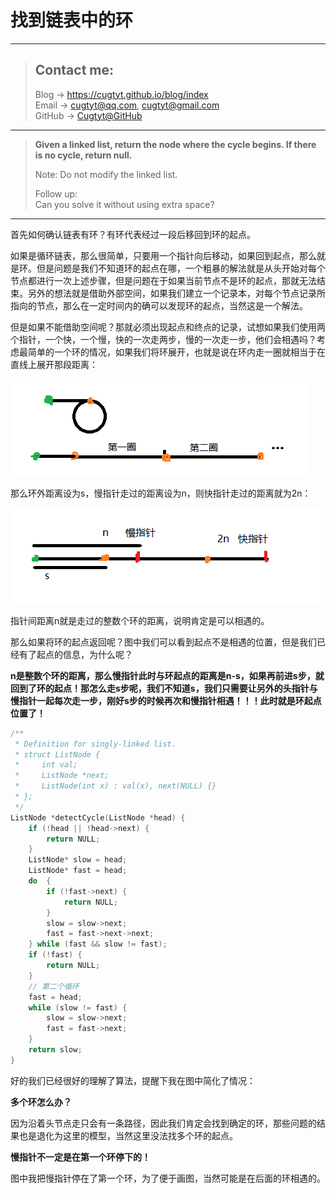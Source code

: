 # 找到链表中的环

---
> ## Contact me:
> Blog -> <https://cugtyt.github.io/blog/index>  
> Email -> <cugtyt@qq.com>, <cugtyt@gmail.com>  
> GitHub -> [Cugtyt@GitHub](https://github.com/Cugtyt)

---

> **Given a linked list, return the node where the cycle begins. If there is no cycle, return null.**
>
> Note: Do not modify the linked list.
>
> Follow up:  
> Can you solve it without using extra space? 

---

首先如何确认链表有环？有环代表经过一段后移回到环的起点。

如果是循环链表，那么很简单，只要用一个指针向后移动，如果回到起点，那么就是环。但是问题是我们不知道环的起点在哪，一个粗暴的解法就是从头开始对每个节点都进行一次上述步骤，但是问题在于如果当前节点不是环的起点，那就无法结束。另外的想法就是借助外部空间，如果我们建立一个记录本，对每个节点记录所指向的节点，那么在一定时间内的确可以发现环的起点，当然这是一个解法。

但是如果不能借助空间呢？那就必须出现起点和终点的记录，试想如果我们使用两个指针，一个快，一个慢，快的一次走两步，慢的一次走一步，他们会相遇吗？考虑最简单的一个环的情况，如果我们将环展开，也就是说在环内走一圈就相当于在直线上展开那段距离：

![](resources/link-list-cycle1.png)

那么环外距离设为s，慢指针走过的距离设为n，则快指针走过的距离就为2n：

![](resources/link-list-cycle2.png)

指针间距离n就是走过的整数个环的距离，说明肯定是可以相遇的。

那么如果将环的起点返回呢？图中我们可以看到起点不是相遇的位置，但是我们已经有了起点的信息，为什么呢？

**n是整数个环的距离，那么慢指针此时与环起点的距离是n-s，如果再前进s步，就回到了环的起点！那怎么走s步呢，我们不知道s，我们只需要让另外的头指针与慢指针一起每次走一步，刚好s步的时候再次和慢指针相遇！！！此时就是环起点位置了！**

``` c++
/**
 * Definition for singly-linked list.
 * struct ListNode {
 *     int val;
 *     ListNode *next;
 *     ListNode(int x) : val(x), next(NULL) {}
 * };
 */
ListNode *detectCycle(ListNode *head) {
    if (!head || !head->next) {
        return NULL;
    }
    ListNode* slow = head;
    ListNode* fast = head;
    do  {
        if (!fast->next) {
            return NULL;
        }
        slow = slow->next;
        fast = fast->next->next;
    } while (fast && slow != fast);
    if (!fast) {
        return NULL;    
    }
    // 第二个循环
    fast = head;
    while (slow != fast) {
        slow = slow->next;
        fast = fast->next;
    }
    return slow;
}
```

好的我们已经很好的理解了算法，提醒下我在图中简化了情况：

**多个环怎么办？**

因为沿着头节点走只会有一条路径，因此我们肯定会找到确定的环，那些问题的结果也是退化为这里的模型，当然这里没法找多个环的起点。

**慢指针不一定是在第一个环停下的！**

图中我把慢指针停在了第一个环，为了便于画图，当然可能是在后面的环相遇的。